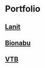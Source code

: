 # Portfolio

## [Lanit](https://github.com/Stasiulevich/cv-projects/tree/main/lanit)

## [Bionabu](https://github.com/Stasiulevich/cv-projects/tree/main/bionabu)

## [VTB](https://github.com/Stasiulevich/cv-projects/tree/main/vtb)
